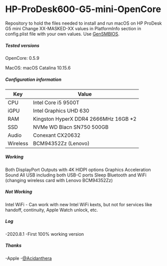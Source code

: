 # HP-ProDesk600-G5-mini-OpenCore
Repository to hold the files needed to install and run macOS on HP ProDesk G5 mini
Change XX-MASKED-XX values in PlatformInfo section in config.plist file with your own values. Use [GenSMBIOS](!https://github.com/corpnewt/GenSMBIOS).

##### Tested versions
OpenCore: 0.5.9

MacOS: macOS Catalina 10.15.6

##### Configuration information
Key | Value
--- | ---
CPU | Intel Core i5 9500T
iGPU | Intel Graphics UHD 630
RAM | Kingston HyperX DDR4 2666MHz 16GB *2
SSD | NVMe WD Blacn SN750 500GB 
Audio | Conexant CX20632
Wireless | BCM94352Zz (Lenovo)

##### Working
Both DisplayPort Outputs with 4K HIDPI options
Graphics Acceleration
Sound
All USB including both USB-C ports
Sleep
Bluetooth and WiFi (changing wireless card with Lenovo BCM94352Zz)

##### Not Working
Intel WiFi - Can work with new Intel WiFi kexts, but not for services like handoff, continuity, Apple Watch unlock, etc.


##### Log
-2020.8.1
  -First 100% working version


##### Thanks
-Apple
-[@Acidanthera](https://github.com/acidanthera)